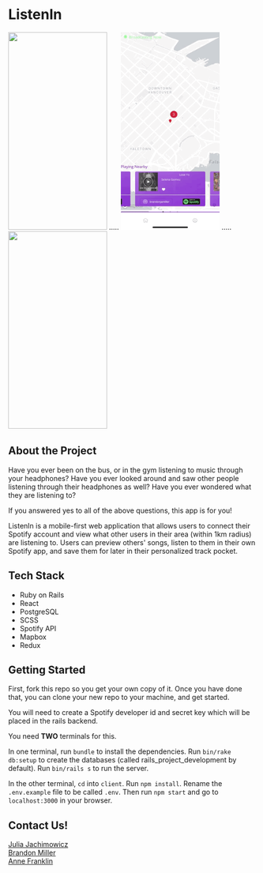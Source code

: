 # ListenIn

<img src="Docs/browse.gif"
alt="" width="200" height="400"/>
.....
<img src="Docs/change-song.gif"
alt="" width="200" height="400"/>
.....
<img src="Docs/save-pocket.gif"
alt="" width="200" height="400"/>


## About the Project

Have you ever been on the bus, or in the gym listening to music through your headphones?
Have you ever looked around and saw other people listening through their headphones as well?
Have you ever wondered what they are listening to?

If you answered yes to all of the above questions, this app is for you!

ListenIn is a mobile-first web application that allows users to connect their Spotify account and view what other users in their area (within 1km radius) are listening to. Users can preview others' songs, listen to them in their own Spotify app, and save them for later in their personalized track pocket.

## Tech Stack

- Ruby on Rails
- React
- PostgreSQL
- SCSS
- Spotify API
- Mapbox
- Redux

## Getting Started
First, fork this repo so you get your own copy of it. Once you have done that, you can clone your new repo to your machine, and get started.

You will need to create a Spotify developer id and secret key which will be placed in the rails backend.

You need **TWO** terminals for this.

In one terminal, run `bundle` to install the dependencies. Run `bin/rake db:setup` to create the databases (called rails_project_development by default). Run `bin/rails s` to run the server.

In the other terminal, `cd` into `client`. Run `npm install`. Rename the `.env.example` file to be called `.env`. Then run `npm start` and go to `localhost:3000` in your browser.

## Contact Us!
[Julia Jachimowicz](https://github.com/juliaj621)
<br>
[Brandon Miller](https://github.com/Bjam091)
<br>
[Anne Franklin](https://github.com/anmerfrank)
